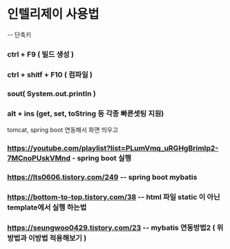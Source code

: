 # 인텔리제이 사용법 

-- 단축키

### ctrl + F9  ( 빌드 생성 )

### ctrl + shitf + F10 ( 컴파일 )

### sout( System.out.println )

### alt + ins (get, set, toString 등 각종 빠른셋팅 지원)



tomcat, spring boot 연동해서 화면 띄우고 


### https://youtube.com/playlist?list=PLumVmq_uRGHgBrimIp2-7MCnoPUskVMnd - spring boot 실행
### https://lts0606.tistory.com/249  -- spring boot mybatis 
### https://bottom-to-top.tistory.com/38 -- html 파일 static 이 아닌 template에서 실행 하는법
### https://seungwoo0429.tistory.com/23  -- mybatis 연동방법2 ( 위 방법과 이방법 적용해보기 )
